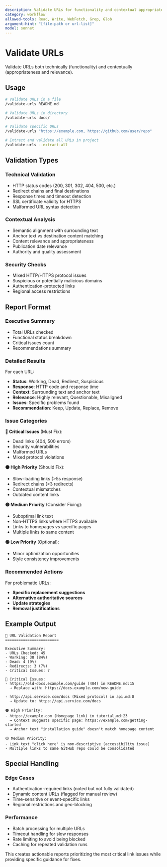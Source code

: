 ```yaml
---
description: Validate URLs for functionality and contextual appropriateness
category: workflow
allowed-tools: Read, Write, WebFetch, Grep, Glob
argument-hint: "[file-path or url-list]"
model: sonnet
---
```


# Validate URLs

Validate URLs both technically (functionality) and contextually (appropriateness and relevance).

## Usage

```bash
# Validate URLs in a file
/validate-urls README.md

# Validate URLs in directory
/validate-urls docs/

# Validate specific URLs
/validate-urls "https://example.com, https://github.com/user/repo"

# Extract and validate all URLs in project
/validate-urls --extract-all
```

## Validation Types

### Technical Validation
- HTTP status codes (200, 301, 302, 404, 500, etc.)
- Redirect chains and final destinations
- Response times and timeout detection
- SSL certificate validity for HTTPS
- Malformed URL syntax detection

### Contextual Analysis
- Semantic alignment with surrounding text
- Anchor text vs destination content matching
- Content relevance and appropriateness
- Publication date relevance
- Authority and quality assessment

### Security Checks
- Mixed HTTP/HTTPS protocol issues
- Suspicious or potentially malicious domains
- Authentication-protected links
- Regional access restrictions

## Report Format

### Executive Summary
- Total URLs checked
- Functional status breakdown
- Critical issues count
- Recommendations summary

### Detailed Results

For each URL:
- **Status**: Working, Dead, Redirect, Suspicious
- **Response**: HTTP code and response time
- **Context**: Surrounding text and anchor text
- **Relevance**: Highly relevant, Questionable, Misaligned
- **Issues**: Specific problems found
- **Recommendation**: Keep, Update, Replace, Remove

### Issue Categories

**🔴 Critical Issues** (Must Fix):
- Dead links (404, 500 errors)
- Security vulnerabilities
- Malformed URLs
- Mixed protocol violations

**🟠 High Priority** (Should Fix):
- Slow-loading links (>5s response)
- Redirect chains (>3 redirects)
- Contextual mismatches
- Outdated content links

**🟡 Medium Priority** (Consider Fixing):
- Suboptimal link text
- Non-HTTPS links where HTTPS available
- Links to homepages vs specific pages
- Multiple links to same content

**🟢 Low Priority** (Optional):
- Minor optimization opportunities
- Style consistency improvements

### Recommended Actions

For problematic URLs:
- **Specific replacement suggestions**
- **Alternative authoritative sources**
- **Update strategies**
- **Removal justifications**

## Example Output

```
🔗 URL Validation Report
========================

Executive Summary:
- URLs Checked: 45
- Working: 38 (84%)
- Dead: 4 (9%)
- Redirects: 3 (7%)
- Critical Issues: 7

🔴 Critical Issues:
- https://old-docs.example.com/guide (404) in README.md:15
  → Replace with: https://docs.example.com/new-guide
  
- http://api.service.com/docs (Mixed protocol) in api.md:8
  → Update to: https://api.service.com/docs

🟠 High Priority:
- https://example.com (Homepage link) in tutorial.md:23
  → Context suggests specific page: https://example.com/getting-started
  → Anchor text "installation guide" doesn't match homepage content

🟡 Medium Priority:
- Link text "click here" is non-descriptive (accessibility issue)
- Multiple links to same GitHub repo could be consolidated
```

## Special Handling

### Edge Cases
- Authentication-required links (noted but not fully validated)
- Dynamic content URLs (flagged for manual review)  
- Time-sensitive or event-specific links
- Regional restrictions and geo-blocking

### Performance
- Batch processing for multiple URLs
- Timeout handling for slow responses
- Rate limiting to avoid being blocked
- Caching for repeated validation runs

This creates actionable reports prioritizing the most critical link issues while providing specific guidance for fixes.
